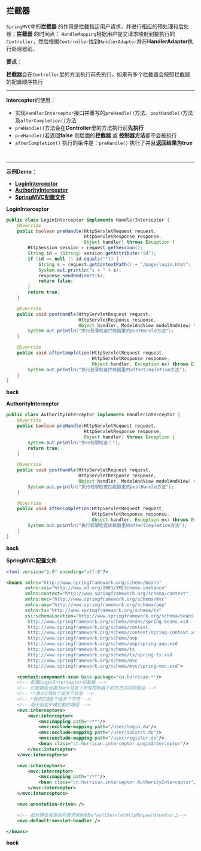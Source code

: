 ## <a name="interceptor">拦截器</a>

`SpringMVC`中的**拦截器** 的作用是拦截指定用户请求，并进行相应的预处理和后处理；**拦截器** 的时间点： `HandleMapping`根据用户提交请求映射到要执行的`Controller`，然后根据`Contrroller`找到`HandlerAdaptor`并在**HandlerAdaptor**执行处理器前。



**要点**：

**拦截器**会在`Controller`里的方法执行前先执行，如果有多个拦截器会按照拦截器的配置顺序执行

---

**Interceptor**的使用：

+ 实现`HandlerInterceptor`接口并重写的`preHandle()`方法、`postHandle()`方法及`afterCompletion()`方法
+ `preHandle()`方法会在**Controller**里的方法执行前**先执行**
+ `preHandle()`若返回**false** 则后面的**拦截器** 或 **控制器方法**都不会被执行
+ `afterCompletion()` 执行的条件是：`preHandle()` 执行了并且**返回结果为true**



![]()

![]()

---

<a name="back">**示例Demo**：</a>

+ <a href="#interceptor1">**LoginInterceptor**</a>
+ <a href="#interceptor2">**AuthorityInterceptor**</a>
+ <a href="#spring">**SpringMVC配置文件**</a>



<a name="interceptor1">**LoginInterceptor**</a>

```java
public class LoginInterceptor implements HandlerInterceptor {
    @Override
    public boolean preHandle(HttpServletRequest request,
                             HttpServletResponse response,
                             Object handler) throws Exception {
        HttpSession session = request.getSession();
        String id = (String) session.getAttribute("id");
        if (id == null || id.equals("")) {
            String s = request.getContextPath() + "/page/login.html";
            System.out.println("s = " + s);
            response.sendRedirect(s);
            return false;
        }
        return true;
    }

    @Override
    public void postHandle(HttpServletRequest request,
                           HttpServletResponse response,
                           Object handler, ModelAndView modelAndView) throws Exception {
        System.out.println("执行登录检查拦截器里的postHandle方法");
    }

    @Override
    public void afterCompletion(HttpServletRequest request,
                                HttpServletResponse response,
                                Object handler, Exception ex) throws Exception {
        System.out.println("执行登录检查拦截器里的afterCompletion方法");
    }
}
```

<a name="back">**back**</a>

<a name="interceptor2">**AuthorityInterceptor**</a>

```java
public class AuthorityInterceptor implements HandlerInterceptor {
    @Override
    public boolean preHandle(HttpServletRequest request,
                             HttpServletResponse response,
                             Object handler) throws Exception {
        System.out.println("执行权限检查！");
        return true;
    }

    @Override
    public void postHandle(HttpServletRequest request,
                           HttpServletResponse response,
                           Object handler, ModelAndView modelAndView) throws Exception {
        System.out.println("执行权限检查拦截器里的postHandle方法");
    }

    @Override
    public void afterCompletion(HttpServletRequest request,
                                HttpServletResponse response,
                                Object handler, Exception ex) throws Exception {
        System.out.println("执行权限检查拦截器里的afterCompletion方法");
    }
}
```

<a name="back">**back**</a>

<a name="spring">**SpringMVC配置文件**</a>

```xml
<?xml version="1.0" encoding="utf-8"?>

<beans xmlns="http://www.springframework.org/schema/beans"
       xmlns:xsi="http://www.w3.org/2001/XMLSchema-instance"
       xmlns:context="http://www.springframework.org/schema/context"
       xmlns:mvc="http://www.springframework.org/schema/mvc"
       xmlns:aop="http://www.springframework.org/schema/aop"
       xmlns:tx="http://www.springframework.org/schema/tx"
       xsi:schemaLocation="http://www.springframework.org/schema/beans
        http://www.springframework.org/schema/beans/spring-beans.xsd
        http://www.springframework.org/schema/context
        http://www.springframework.org/schema/context/spring-context.xsd
        http://www.springframework.org/schema/aop
        http://www.springframework.org/schema/aop/spring-aop.xsd
        http://www.springframework.org/schema/tx
        http://www.springframework.org/schema/tx/spring-tx.xsd
        http://www.springframework.org/schema/mvc
        http://www.springframework.org/schema/mvc/spring-mvc.xsd">

    <context:component-scan base-package="cn.hurrican.*"/>
    <!-- 配置LoginInterceptor拦截器 -->
	<!-- 拦截路径设置为web目录下所有控制器下的方法对应的路径 -->
	<!-- **表示匹配0个或多个目录 -->
	<!-- *表示匹配0个或多个字符 -->
	<!-- 用于指定不被拦截的路径 -->
    <mvc:interceptors>
        <mvc:interceptor>
            <mvc:mapping path="/**"/>
            <mvc:exclude-mapping path="/user/login.do"/>
            <mvc:exclude-mapping path="/user/isExist.do"/>
            <mvc:exclude-mapping path="/user/register.do"/>
            <bean class="cn.hurrican.interceptor.LoginInterceptor"/>
        </mvc:interceptor>
    </mvc:interceptors>

    <mvc:interceptors>
        <mvc:interceptor>
            <mvc:mapping path="/**"/>
            <bean class="cn.hurrican.interceptor.AuthorityInterceptor"/>
        </mvc:interceptor>
    </mvc:interceptors>

    <mvc:annotation-driven />

    <!-- 把对静态资源访问请求映射到DefaultServletHttpRequestHandler上-->
    <mvc:default-servlet-handler />

</beans>
```

<a name="back">**back**</a>